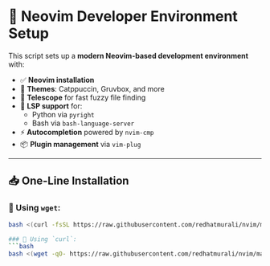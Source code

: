 # 🚀 Neovim Developer Environment Setup

This script sets up a **modern Neovim-based development environment** with:

- ✅ **Neovim installation**
- 🎨 **Themes**: Catppuccin, Gruvbox, and more
- 🔭 **Telescope** for fast fuzzy file finding
- 🧠 **LSP support** for:
  - Python via `pyright`
  - Bash via `bash-language-server`
- ⚡ **Autocompletion** powered by `nvim-cmp`
- 📦 **Plugin management** via `vim-plug`

---

## 📥 One-Line Installation

### 🔹 Using `wget`:
```bash
bash <(curl -fsSL https://raw.githubusercontent.com/redhatmurali/nvim/main/nvim-dev-setup.sh)

### 🔹 Using `curl`:
```bash
bash <(wget -qO- https://raw.githubusercontent.com/redhatmurali/nvim/main/nvim-dev-setup.sh)
